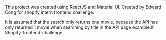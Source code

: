 This project was created using ReactJS and Material UI. 
Created by Edward Cong for shopify intern frontend challenge.

It is assumed that the search only returns one movie, because the API has only returned 1 movie when searching by title in the API page example.# Shopify-frontend-challenge
